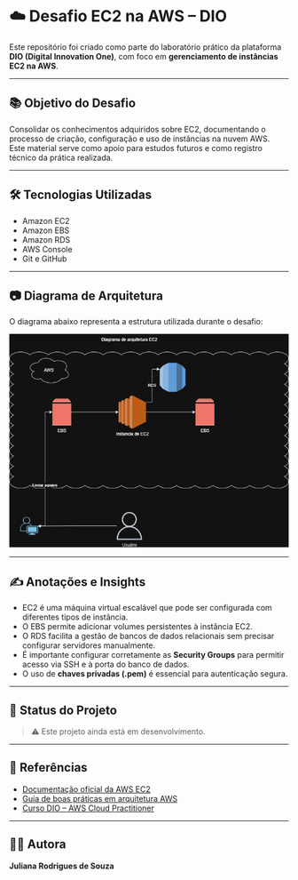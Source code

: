 # ☁️ Desafio EC2 na AWS – DIO

Este repositório foi criado como parte do laboratório prático da plataforma **DIO (Digital Innovation One)**, com foco em **gerenciamento de instâncias EC2 na AWS**.

---

## 📚 Objetivo do Desafio

Consolidar os conhecimentos adquiridos sobre EC2, documentando o processo de criação, configuração e uso de instâncias na nuvem AWS.  
Este material serve como apoio para estudos futuros e como registro técnico da prática realizada.

---

## 🛠️ Tecnologias Utilizadas

- Amazon EC2  
- Amazon EBS  
- Amazon RDS  
- AWS Console  
- Git e GitHub  

---

## 📷 Diagrama de Arquitetura

O diagrama abaixo representa a estrutura utilizada durante o desafio:

![Diagrama EC2](images/diagrama-ec2.png)

---

## ✍️ Anotações e Insights

- EC2 é uma máquina virtual escalável que pode ser configurada com diferentes tipos de instância.
- O EBS permite adicionar volumes persistentes à instância EC2.
- O RDS facilita a gestão de bancos de dados relacionais sem precisar configurar servidores manualmente.
- É importante configurar corretamente as **Security Groups** para permitir acesso via SSH e à porta do banco de dados.
- O uso de **chaves privadas (.pem)** é essencial para autenticação segura.

---

## 🚧 Status do Projeto

> ⚠️ Este projeto ainda está em desenvolvimento.  

---

## 📎 Referências

- [Documentação oficial da AWS EC2](https://docs.aws.amazon.com/ec2/)
- [Guia de boas práticas em arquitetura AWS](https://aws.amazon.com/architecture/)
- [Curso DIO – AWS Cloud Practitioner](https://www.dio.me)

---

## 👩‍💻 Autora
**Juliana Rodrigues de Souza**  
